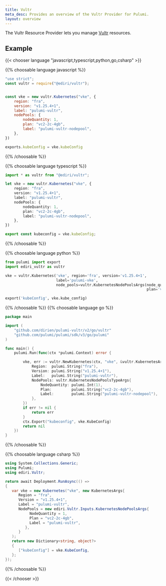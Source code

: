 ```yaml
---
title: Vultr
meta_desc: Provides an overview of the Vultr Provider for Pulumi.
layout: overview
---
```


The Vultr Resource Provider lets you manage [Vultr](https://vultr.com/) resources.

## Example

{{< chooser language "javascript,typescript,python,go,csharp" >}}


{{% choosable language javascript %}}

```javascript
"use strict";
const vultr = require("@ediri/vultr");


const vke = new vultr.Kubernetes("vke", {
    region: "fra",
    version: "v1.25.4+1",
    label: "pulumi-vultr",
    nodePools: {
        nodeQuantity: 1,
        plan: "vc2-2c-4gb",
        label: "pulumi-vultr-nodepool",
    },
})

exports.kubeConfig = vke.kubeConfig
```

{{% /choosable %}}

{{% choosable language typescript %}}

```typescript
import * as vultr from "@ediri/vultr";

let vke = new vultr.Kubernetes("vke", {
    region: "fra",
    version: "v1.25.4+1",
    label: "pulumi-vultr",
    nodePools: {
        nodeQuantity: 1,
        plan: "vc2-2c-4gb",
        label: "pulumi-vultr-nodepool",
    },
})

export const kubeconfig = vke.kubeConfig;
```

{{% /choosable %}}

{{% choosable language python %}}

```python
from pulumi import export
import ediri_vultr as vultr

vke = vultr.Kubernetes('vke', region='fra', version='v1.25.4+1',
                       label='pulumi-vke',
                       node_pools=vultr.KubernetesNodePoolsArgs(node_quantity=1,
                                                                plan='vc2-2c-4gb', label='pulumi-vultr-nodepool'))

export('kubeConfig', vke.kube_config)
```

{{% /choosable %}}
{{% choosable language go %}}

```go
package main

import (
	"github.com/dirien/pulumi-vultr/v2/go/vultr"
	"github.com/pulumi/pulumi/sdk/v3/go/pulumi"
)

func main() {
	pulumi.Run(func(ctx *pulumi.Context) error {

		vke, err := vultr.NewKubernetes(ctx, "vke", &vultr.KubernetesArgs{
			Region:  pulumi.String("fra"),
			Version: pulumi.String("v1.25.4+1"),
			Label:   pulumi.String("pulumi-vultr"),
			NodePools: vultr.KubernetesNodePoolsTypeArgs{
				NodeQuantity: pulumi.Int(1),
				Plan:         pulumi.String("vc2-2c-4gb"),
				Label:        pulumi.String("pulumi-vultr-nodepool"),
			},
		})
		if err != nil {
			return err
		}
		ctx.Export("kubeconfig", vke.KubeConfig)
		return nil
	})
}
```

{{% /choosable %}}

{{% choosable language csharp %}}

```csharp
using System.Collections.Generic;
using Pulumi;
using ediri.Vultr; 

return await Deployment.RunAsync(() =>
{
   var vke = new Kubernetes("vke", new KubernetesArgs{
      Region = "fra",
      Version = "v1.25.4+1",
      Label = "pulumi-vultr",
      NodePools = new ediri.Vultr.Inputs.KubernetesNodePoolsArgs{
           NodeQuantity = 1,
           Plan = "vc2-2c-4gb",
           Label = "pulumi-vultr",
         },
      }
   );
   return new Dictionary<string, object?>
   {
      ["kubeConfig"] = vke.KubeConfig,
   };
});
```

{{% /choosable %}}

{{< /chooser >}}

